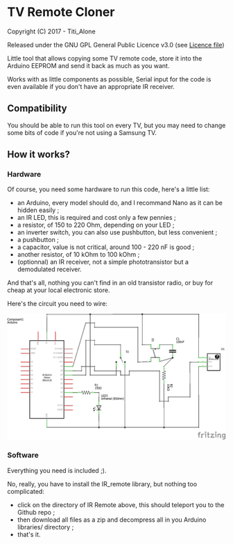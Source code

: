 # TV Remote Cloner

Copyright (C) 2017 - Titi_Alone

Released under the GNU GPL General Public Licence v3.0 (see [Licence file](LICENCE))

Little tool that allows copying some TV remote code, store it into the Arduino EEPROM and send it back as much as you want.

Works with as little components as possible, Serial input for the code is even available if you don't have an appropriate IR receiver.

## Compatibility

You should be able to run this tool on every TV, but you may need to change some bits of code if you're not using a Samsung TV.

## How it works?
### Hardware

Of course, you need some hardware to run this code, here's a little list:

- an Arduino, every model should do, and I recommand Nano as it can be hidden easily ;
- an IR LED, this is required and cost only a few pennies ;
- a resistor, of 150 to 220 Ohm, depending on your LED ;
- an inverter switch, you can also use pushbutton, but less convenient ;
- a pushbutton ;
- a capacitor, value is not critical, around 100 - 220 nF is good ;
- another resistor, of 10 kOhm to 100 kOhm ;
- (optionnal) an IR receiver, not a simple phototransistor but a demodulated receiver.

And that's all, nothing you can't find in an old transistor radio, or buy for cheap at your local electronic store.

Here's the circuit you need to wire:

![The schematic of the circuit](Hardware/Schematic_Arduino.png)

### Software

Everything you need is included ;).

No, really, you have to install the IR_remote library, but nothing too complicated:

- click on the directory of IR Remote above, this should teleport you to the Github repo ;
- then download all files as a zip and decompress all in you Arduino libraries/ directory ;
- that's it.
